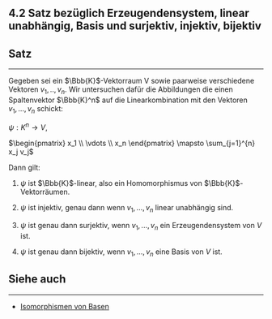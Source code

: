 ## 4.2 Satz bezüglich Erzeugendensystem, linear unabhängig, Basis und surjektiv, injektiv, bijektiv

## Satz

***

Gegeben sei ein $\Bbb{K}$-Vektorraum V sowie paarweise verschiedene Vektoren $v_1,..,v_n$. Wir untersuchen dafür die Abbildungen die einen Spaltenvektor $\Bbb{K}^n$ auf die Linearkombination mit den Vektoren $v_1,...,v_n$ schickt:

$\psi: K^n \rightarrow V,$ 

$\begin{pmatrix} x_1 \\ \vdots \\ x_n \end{pmatrix} \mapsto \sum_{j=1}^{n} x_j v_j$

Dann gilt:

1. $\psi$ ist $\Bbb{K}$-linear, also ein Homomorphismus von $\Bbb{K}$-Vektorräumen.

2. $\psi$ ist injektiv, genau dann wenn $v_1,...,v_n$ linear unabhängig sind.

3. $\psi$ ist genau dann surjektiv, wenn $v_1,...,v_n$ ein Erzeugendensystem von $V$ ist.

4. $\psi$ ist genau dann bijektiv, wenn $v_1,...,v_n$ eine Basis von $V$ ist.

## Siehe auch

***

* [Isomorphismen von Basen](</4. Vektorräume und lineare Abbildungen/4.2 Lineare Hülle, Basis, Dimension/Isomorphismen von Basen.md>)

<!--ID: 1709290031810-->


